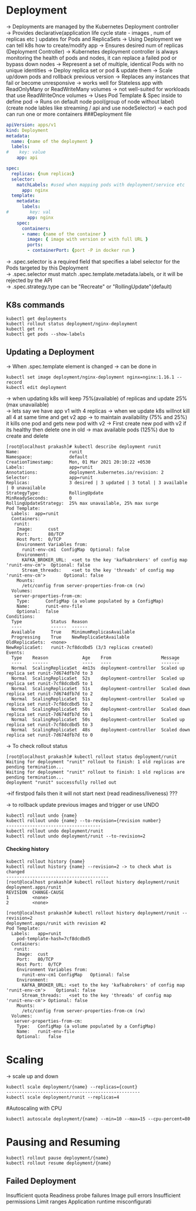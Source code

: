 # Deployment
-> Deployments are managed by the Kubernetes Deployment controller  
-> Provides declarative(application life cycle state - images , num of replicas etc ) updates for Pods and ReplicaSets
-> Using Deployment we can tell k8s how to create/modify app
-> Ensures desired num of replicas (Deployment Controller)
-> Kubernetes deployment controller is always monitoring the health of pods and nodes, it can replace a failed pod or bypass down nodes
-> Represent a set of multiple, identical Pods with no unique identities
-> Deploy replica set or pod & update them 
-> Scale up/down pods and rollback previous version 
-> Replaces any instances that fail or become unresponsive
-> works well for Stateless app with ReadOnlyMany or ReadWriteMany volumes
-> not well-suited for workloads that use ReadWriteOnce volumes
-> Uses Pod Template & Spec inside to define pod 
-> Runs on default node pool(group of node without label) (create node lables like streaming / api and use nodeSelector)
-> each pod can run one or more containers 
###Deployment file
```yaml
apiVersion: apps/v1
kind: Deployment
metadata:
  name: {name of the deployment }
  labels:
#    key: value
    app: api

spec:
  replicas: {num replicas}
  selector:
    matchLabels: #used when mapping pods with deployment/service etc
      app: nginx
  template:
    metadata:
      labels:
#        key: val
        app: nginx
    spec:
      containers:
      - name: {name of the container }
        image: { image with version or with full URL }
        ports:
        - containerPort: {port -P in docker run }

```
-> .spec.selector is a required field that specifies a label selector for the Pods targeted by this Deployment  
-> .spec.selector must match .spec.template.metadata.labels, or it will be rejected by the API  
-> .spec.strategy.type can be "Recreate" or "RollingUpdate"(default)
## K8s commands
```shell
kubectl get deployments
kubectl rollout status deployment/nginx-deployment
kubectl get rs
kubectl get pods --show-labels
```
## Updating a Deployment
-> When .spec.template element is changed
-> can be done in 
```shell
kubectl set image deployment/nginx-deployment nginx=nginx:1.16.1 --record
kubectl edit deployment
```
-> when updating k8s will keep 75%(available) of replicas and update 25% (max unavailable)  
-> lets say we have app v1 with 4 replicas 
-> when we update k8s willnot kill all 4 at same time and get v2 app
-> to maintain availability (75% and 25%) it kills one pod and gets new pod with v2
-> First create new pod with v2 if its healthy then delete one in old 
-> max available pods (125%) due to create and delete


```shell
[root@localhost prakash]# kubectl describe deployment runit
Name:                   runit
Namespace:              default
CreationTimestamp:      Mon, 01 Mar 2021 20:10:22 +0530
Labels:                 app=runit
Annotations:            deployment.kubernetes.io/revision: 2
Selector:               app=runit
Replicas:               3 desired | 3 updated | 3 total | 3 available | 0 unavailable
StrategyType:           RollingUpdate
MinReadySeconds:        0
RollingUpdateStrategy:  25% max unavailable, 25% max surge
Pod Template:
  Labels:  app=runit
  Containers:
   runit:
    Image:      cust
    Port:       80/TCP
    Host Port:  0/TCP
    Environment Variables from:
      runit-env-cm1  ConfigMap  Optional: false
    Environment:
      KAFKA_BROKER_URL:  <set to the key 'kafkabrokers' of config map 'runit-env-cm'>  Optional: false
      Stream_threads:    <set to the key 'threads' of config map 'runit-env-cm'>       Optional: false
    Mounts:
      /etc/config from server-properties-from-cm (rw)
  Volumes:
   server-properties-from-cm:
    Type:      ConfigMap (a volume populated by a ConfigMap)
    Name:      runit-env-file
    Optional:  false
Conditions:
  Type           Status  Reason
  ----           ------  ------
  Available      True    MinimumReplicasAvailable
  Progressing    True    NewReplicaSetAvailable
OldReplicaSets:  <none>
NewReplicaSet:   runit-7cf8dcdbd5 (3/3 replicas created)
Events:
  Type    Reason             Age    From                   Message
  ----    ------             ----   ----                   -------
  Normal  ScalingReplicaSet  4m13s  deployment-controller  Scaled up replica set runit-7d674dfb7d to 3
  Normal  ScalingReplicaSet  52s    deployment-controller  Scaled up replica set runit-7cf8dcdbd5 to 1
  Normal  ScalingReplicaSet  51s    deployment-controller  Scaled down replica set runit-7d674dfb7d to 2
  Normal  ScalingReplicaSet  51s    deployment-controller  Scaled up replica set runit-7cf8dcdbd5 to 2
  Normal  ScalingReplicaSet  50s    deployment-controller  Scaled down replica set runit-7d674dfb7d to 1
  Normal  ScalingReplicaSet  50s    deployment-controller  Scaled up replica set runit-7cf8dcdbd5 to 3
  Normal  ScalingReplicaSet  48s    deployment-controller  Scaled down replica set runit-7d674dfb7d to 0
```

-> To check rollout status 
```shell
[root@localhost prakash]# kubectl rollout status deployment/runit
Waiting for deployment "runit" rollout to finish: 1 old replicas are pending termination...
Waiting for deployment "runit" rollout to finish: 1 old replicas are pending termination...
deployment "runit" successfully rolled out
```

->if firstpod fails then it will not start next (read readiness/liveness) ???

-> to rollback update previous images and trigger or use UNDO
```shell
kubectl rollout undo {name}
kubectl rollout undo {name} --to-revision={revision number}
------------------------------------
kubectl rollout undo deployment/runit
kubectl rollout undo deployment/runit --to-revision=2
```
#### Checking history 
```shell
kubectl rollout history {name}
kubectl rollout history {name} --revision=2 -> to check what is changed
---------------------------------------
[root@localhost prakash]# kubectl rollout history deployment/runit
deployment.apps/runit 
REVISION  CHANGE-CAUSE
1         <none>
2         <none>

[root@localhost prakash]# kubectl rollout history deployment/runit --revision=2
deployment.apps/runit with revision #2
Pod Template:
  Labels:	app=runit
	pod-template-hash=7cf8dcdbd5
  Containers:
   runit:
    Image:	cust
    Port:	80/TCP
    Host Port:	0/TCP
    Environment Variables from:
      runit-env-cm1	ConfigMap	Optional: false
    Environment:
      KAFKA_BROKER_URL:	<set to the key 'kafkabrokers' of config map 'runit-env-cm'>	Optional: false
      Stream_threads:	<set to the key 'threads' of config map 'runit-env-cm'>	Optional: false
    Mounts:
      /etc/config from server-properties-from-cm (rw)
  Volumes:
   server-properties-from-cm:
    Type:	ConfigMap (a volume populated by a ConfigMap)
    Name:	runit-env-file
    Optional:	false

```
# Scaling
-> scale up and down  
 ```shell
kubectl scale deployment/{name} --replicas={count}
---------------------------------------------------
kubectl scale deployment/runit --replicas=4
```
#Autoscaling with CPU
```shell
kubectl autoscale deployment/{name} --min=10 --max=15 --cpu-percent=80
```
# Pausing and Resuming
```shell
kubectl rollout pause deployment/{name}
kubectl rollout resume deployment/{name}
```
## Failed Deployment
Insufficient quota
Readiness probe failures
Image pull errors
Insufficient permissions
Limit ranges
Application runtime misconfigurati
